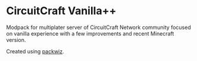 # CircuitCraft Vanilla++

Modpack for multiplater server of CircuitCraft Network community focused on vanilla experience with a few improvements and recent Minecraft version.

Created using [packwiz](https://packwiz.infra.link/).